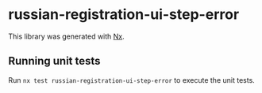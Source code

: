 # russian-registration-ui-step-error

This library was generated with [Nx](https://nx.dev).

## Running unit tests

Run `nx test russian-registration-ui-step-error` to execute the unit tests.
